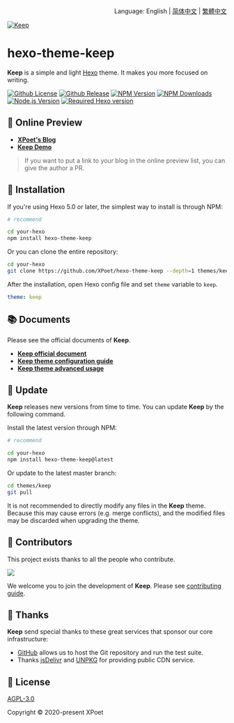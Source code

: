 <div align="right">
  Language:
  English | 
  <a title="Chinese" href="docs/README_zh-CN.md">简体中文</a> | 
  <a title="Chinese" href="docs/README_zh-TW.md">繁體中文</a>
</div>

<a href="https://xpoet.cn"><img align="center" alt="Keep" src="https://keep-docs.xpoet.cn/images/keep-slogan.svg"></a>

# hexo-theme-keep

**Keep** is a simple and light [Hexo](https://hexo.io) theme. It makes you more focused on writing.

[![Github License](https://img.shields.io/github/license/XPoet/hexo-theme-keep?style=flat-square&logo=github&color=3366cc)](https://github.com/XPoet/hexo-theme-keep/blob/master/LICENSE)
[![Github Release](https://img.shields.io/github/release/XPoet/hexo-theme-keep?style=flat-square&logo=github&color=mediumpurple)](https://github.com/XPoet/hexo-theme-ils/releases)
[![NPM Version](https://img.shields.io/npm/v/hexo-theme-keep?style=flat-square&logo=npm&color=indianred)](https://www.npmjs.com/package/hexo-theme-keep)
[![NPM Downloads](https://img.shields.io/npm/dw/hexo-theme-keep?style=flat-square&logo=npm&color=darkorange)](https://www.npmjs.com/package/hexo-theme-keep)
[![Node.js Version](https://img.shields.io/badge/node-%3E=14.0.0-forestgreen?style=flat-square&logo=Node.js)](https://nodejs.org)
[![Required Hexo version](https://img.shields.io/badge/hexo-%3E=5.0.0-steelblue?style=flat-square&logo=hexo)](https://hexo.io)

## :star2: Online Preview

- **[XPoet's Blog](https://xpoet.cn/)**
- **[Keep Demo](https://keep.xpoet.cn/)**

> If you want to put a link to your blog in the online preview list, you can give the author a PR.

## :rocket: Installation

If you're using Hexo 5.0 or later, the simplest way to install is through NPM:

```sh
# recommend

cd your-hexo
npm install hexo-theme-keep
```

Or you can clone the entire repository:

```sh
cd your-hexo
git clone https://github.com/XPoet/hexo-theme-keep --depth=1 themes/keep
```

After the installation, open Hexo config file and set `theme` variable to `keep`.

```yml
theme: keep
```

## :books: Documents

Please see the official documents of **Keep**.

- **[Keep official document](https://keep-docs.xpoet.cn/)**
- **[Keep theme configuration guide](https://keep-docs.xpoet.cn/basis/configuration-guide/base_info.html)**
- **[Keep theme advanced usage](https://keep-docs.xpoet.cn/advanced/set-language.html)**

## :tada: Update

**Keep** releases new versions from time to time. You can update **Keep** by the following command.

Install the latest version through NPM:

```sh
# recommend

cd your-hexo
npm install hexo-theme-keep@latest
```

Or update to the latest master branch:

```sh
cd themes/keep
git pull
```

It is not recommended to directly modify any files in the **Keep** theme. Because this may cause errors (e.g. merge conflicts), and the modified files may be discarded when upgrading the theme.

## :art: Contributors

This project exists thanks to all the people who contribute.

<a href="https://github.com/XPoet/hexo-theme-keep/graphs/contributors">
  <img src="https://contrib.rocks/image?repo=XPoet/hexo-theme-keep" />
</a>

We welcome you to join the development of **Keep**. Please see [contributing guide](https://keep-docs.xpoet.cn/user-notice/contribution-guide.html).

## :sparkling_heart: Thanks

**Keep** send special thanks to these great services that sponsor our core infrastructure:

- [GitHub](https://github.com) allows us to host the Git repository and run the test suite.
- Thanks [jsDelivr](https://www.jsdelivr.com) and [UNPKG](https://www.unpkg.com) for providing public CDN service.

## :memo: License

[AGPL-3.0](https://github.com/XPoet/hexo-theme-keep/blob/master/LICENSE)  

Copyright © 2020-present XPoet

